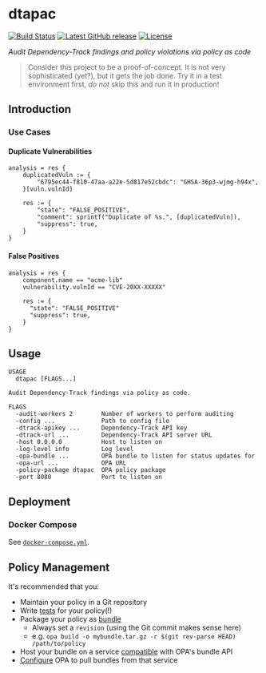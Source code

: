 # dtapac

[![Build Status](https://github.com/nscuro/dtapac/actions/workflows/ci.yml/badge.svg)](https://github.com/nscuro/dtapac/actions/workflows/ci.yml)
[![Latest GitHub release](https://img.shields.io/github/v/release/nscuro/dtapac?sort=semver)](https://github.com/nscuro/dtapac/releases/latest)
[![License](https://img.shields.io/badge/license-Apache%202.0-brightgreen.svg)](LICENSE)

*Audit Dependency-Track findings and policy violations via policy as code*

> Consider this project to be a proof-of-concept. It is not very sophisticated (yet?), but it gets the job done.
> Try it in a test environment first, *do not* skip this and run it in production!

## Introduction

### Use Cases

#### Duplicate Vulnerabilities

```rego
analysis = res {
    duplicatedVuln := {
        "6795ec44-f810-47aa-a22e-5d817e52cbdc": "GHSA-36p3-wjmg-h94x",
    }[vuln.vulnId]
    
    res := {
        "state": "FALSE_POSITIVE",
        "comment": sprintf("Duplicate of %s.", [duplicatedVuln]),
        "suppress": true,
    }
}
```

#### False Positives

```rego
analysis = res {
    component.name == "acme-lib"
    vulnerability.vulnId == "CVE-20XX-XXXXX"
  
    res := {
      "state": "FALSE_POSITIVE"
      "suppress": true,
    }
}
```

## Usage

```
USAGE
  dtapac [FLAGS...]

Audit Dependency-Track findings via policy as code.

FLAGS
  -audit-workers 2        Number of workers to perform auditing
  -config ...             Path to config file
  -dtrack-apikey ...      Dependency-Track API key
  -dtrack-url ...         Dependency-Track API server URL
  -host 0.0.0.0           Host to listen on
  -log-level info         Log level
  -opa-bundle ...         OPA bundle to listen for status updates for
  -opa-url ...            OPA URL
  -policy-package dtapac  OPA policy package
  -port 8080              Port to listen on

```

## Deployment

### Docker Compose

See [`docker-compose.yml`](./docker-compose.yml).

## Policy Management

It's recommended that you:

* Maintain your policy in a Git repository
* Write [tests](https://www.openpolicyagent.org/docs/latest/policy-testing/) for your policy(!)
* Package your policy as [bundle](https://www.openpolicyagent.org/docs/latest/management-bundles/)
  * Always set a `revision` (using the Git commit makes sense here)
  * e.g. `opa build -o mybundle.tar.gz -r $(git rev-parse HEAD) /path/to/policy`
* Host your bundle on a service [compatible](https://www.openpolicyagent.org/docs/latest/management-bundles/#implementations) with OPA's bundle API
* [Configure](https://www.openpolicyagent.org/docs/latest/management-bundles/#bundle-service-api) OPA to pull bundles from that service
